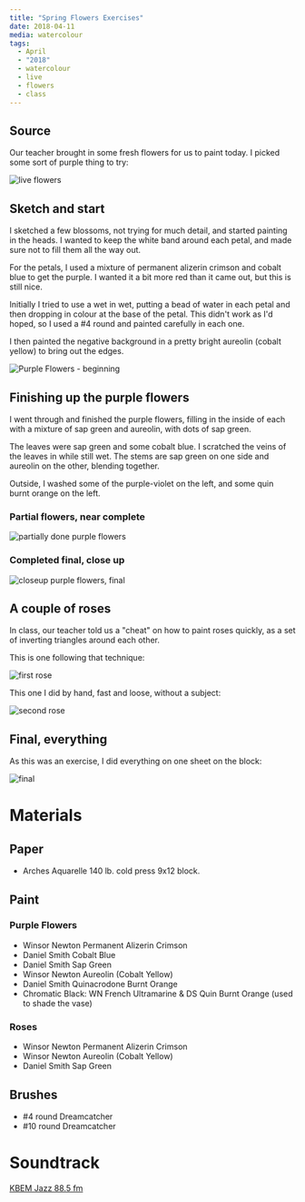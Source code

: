```yaml
---
title: "Spring Flowers Exercises"
date: 2018-04-11
media: watercolour
tags:
  - April
  - "2018"
  - watercolour
  - live
  - flowers
  - class
---
```



## Source

Our teacher brought in some fresh flowers for us to paint today. I
picked some sort of purple thing to try:

![live flowers](./_media/source-live.png "live flowers")

## Sketch and start

I sketched a few blossoms, not trying for much detail, and started
painting in the heads. I wanted to keep the white band around each
petal, and made sure not to fill them all the way out.

For the petals, I used a mixture of permanent alizerin crimson and
cobalt blue to get the purple. I wanted it a bit more red than it came
out, but this is still nice.

Initially I tried to use a wet in wet, putting a bead of water in each
petal and then dropping in colour at the base of the petal. This
didn't work as I'd hoped, so I used a #4 round and painted carefully
in each one.

I then painted the negative background in a pretty bright aureolin
(cobalt yellow) to bring out the edges.

![Purple Flowers - beginning](./_media/purple-flowers-beginning.png "Purple flowers - beginning")

## Finishing up the purple flowers

I went through and finished the purple flowers, filling in the inside
of each with a mixture of sap green and aureolin, with dots of sap
green.

The leaves were sap green and some cobalt blue. I scratched the veins
of the leaves in while still wet. The stems are sap green on one side
and aureolin on the other, blending together.

Outside, I washed some of the purple-violet on the left, and some quin
burnt orange on the left.

### Partial flowers, near complete

![partially done purple flowers](_media/purpole-flowers-partial.png "partially done purple flowers")

### Completed final, close up

![closeup purple flowers, final](_media/purple-flowers-closeup-final.png "closeup, purple flowers, final")

## A couple of roses

In class, our teacher told us a "cheat" on how to paint roses quickly,
as a set of inverting triangles around each other.

This is one following that technique:

![first rose](_media/rose-1-closeup-final.png "first rose")

This one I did by hand, fast and loose, without a subject:

![second rose](_media/rose-2-closeup.png "second rose")

## Final, everything

As this was an exercise, I did everything on one sheet on the block:

![final](_media/final.png "final")

# Materials

## Paper

- Arches Aquarelle 140 lb. cold press 9x12 block.

## Paint

### Purple Flowers

- Winsor Newton Permanent Alizerin Crimson
- Daniel Smith Cobalt Blue
- Daniel Smith Sap Green
- Winsor Newton Aureolin (Cobalt Yellow)
- Daniel Smith Quinacrodone Burnt Orange
- Chromatic Black: WN French Ultramarine & DS Quin Burnt Orange (used
  to shade the vase)

### Roses

- Winsor Newton Permanent Alizerin Crimson
- Winsor Newton Aureolin (Cobalt Yellow)
- Daniel Smith Sap Green

## Brushes

- \#4 round Dreamcatcher
- \#10 round Dreamcatcher

# Soundtrack

[KBEM Jazz 88.5 fm](http://www.jazz88.fm/ "The Twin Cities voice for jazz and roots music.")
